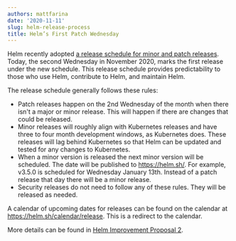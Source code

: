 ```yaml
---
authors: mattfarina
date: '2020-11-11'
slug: helm-release-process
title: Helm’s First Patch Wednesday
---
```



Helm recently adopted [a release schedule for minor and patch releases](https://github.com/helm/community/blob/main/hips/hip-0002.md). Today, the second Wednesday in November 2020, marks the first release under the new schedule. This release schedule provides predictability to those who use Helm, contribute to Helm, and maintain Helm.<!--more-->

The release schedule generally follows these rules:

* Patch releases happen on the 2nd Wednesday of the month when there isn't a major or minor release. This will happen if there are changes that could be released.
* Minor releases will roughly align with Kubernetes releases and have three to four month development windows, as Kubernetes does. These releases will lag behind Kubernetes so that Helm can be updated and tested for any changes to Kubernetes.
* When a minor version is released the next minor version will be scheduled. The date will be published to https://helm.sh/. For example, v3.5.0 is scheduled for Wednesday January 13th. Instead of a patch release that day there will be a minor release.
* Security releases do not need to follow any of these rules. They will be released as needed.

A calendar of upcoming dates for releases can be found on the calendar at https://helm.sh/calendar/release. This is a redirect to the calendar.

More details can be found in [Helm Improvement Proposal 2](https://github.com/helm/community/blob/main/hips/hip-0002.md).
